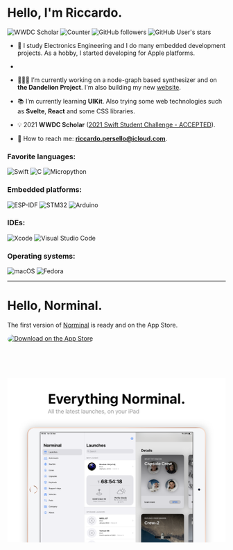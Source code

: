 # Hello, I'm Riccardo.
![WWDC Scholar](https://img.shields.io/badge/-2021%20WWDC%20Scholar-000000?style=for-the-badge&logo=apple&logoColor=white)
![Counter](https://shields-io-visitor-counter.herokuapp.com/badge?page=persello.persello&label=Profile%20Views&labelColor=000000&logo=GitHub&logoColor=FFFFFF&color=1D70B8&style=for-the-badge)
![GitHub followers](https://img.shields.io/github/followers/persello?color=1D70B8&labelColor=000000&logo=github&style=for-the-badge)
![GitHub User's stars](https://img.shields.io/github/stars/persello?affiliations=OWNER&color=1D70B8&labelColor=000000&logo=github&style=for-the-badge)

- 🔋 I study Electronics Engineering and I do many embedded development projects. As a hobby, I started developing for Apple platforms.
- 
- 🧑🏻‍💻 I’m currently working on a node-graph based synthesizer and on **the Dandelion Project**. I'm also building my new [website](https://persello.tk).

- 📚 I’m currently learning **UIKit**. Also trying some web technologies such as **Svelte**, **React** and some CSS libraries.

- 💡 2021 **WWDC Scholar** ([2021 Swift Student Challenge - ACCEPTED](https://github.com/persello/ssc21)).

- 📨 How to reach me: **riccardo.persello@icloud.com**.

### Favorite languages:

![Swift](https://img.shields.io/badge/-Swift-FA7343?style=for-the-badge&logo=swift&logoColor=white)
![C](https://img.shields.io/badge/-C-00599C?style=for-the-badge&logo=c&logoColor=white)
![Micropython](https://img.shields.io/badge/-Micropython-3776AB?style=for-the-badge&logo=python&logoColor=white)

### Embedded platforms:

![ESP-IDF](https://img.shields.io/badge/-Espressif%20IDF-E7352C?style=for-the-badge&logo=espressif&logoColor=white)
![STM32](https://img.shields.io/badge/-STM32-03234B?style=for-the-badge&logo=stmicroelectronics&logoColor=white)
![Arduino](https://img.shields.io/badge/-Arduino-00979D?style=for-the-badge&logo=arduino&logoColor=white)

### IDEs:

![Xcode](https://img.shields.io/badge/-Xcode-147EFB?style=for-the-badge&logo=xcode&logoColor=white)
![Visual Studio Code](https://img.shields.io/badge/-VS%20Code-007ACC?style=for-the-badge&logo=visual%20studio%20code&logoColor=white)

### Operating systems:

![macOS](https://img.shields.io/badge/-macOS-000000?style=for-the-badge&logo=macos&logoColor=white)
![Fedora](https://img.shields.io/badge/-fedora-294172?style=for-the-badge&logo=fedora&logoColor=white)

---

# Hello, Norminal.
The first version of [Norminal](https://github.com/persello/norminal) is ready and on the App Store.

<a href="https://apps.apple.com/us/app/norminal/id1540171547?itsct=apps_box_badge&amp;itscg=30200" style="display: inline-block; overflow: hidden; border-top-left-radius: 13px; border-top-right-radius: 13px; border-bottom-right-radius: 13px; border-bottom-left-radius: 13px; width: 250px; height: 83px;"><img src="https://tools.applemediaservices.com/api/badges/download-on-the-app-store/black/en-us?size=250x83&amp;releaseDate=1621814400&h=246ab0e90ce211ebd0361af4b0f3aed8" alt="Download on the App Store" style="border-top-left-radius: 13px; border-top-right-radius: 13px; border-bottom-right-radius: 13px; border-bottom-left-radius: 13px; width: 250px; height: 83px;"></a>

![](https://github.com/persello/norminal/blob/main/Resources/Screenshots/iPad/App%20Store/01.png)
